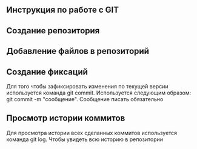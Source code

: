 ## Инструкция по работе с GIT

## Создание репозитория

## Добавление файлов в репозиторий

## Создание фиксаций
Для того чтобы зафиксировать изменения по текущей версии используется команда git commit. Используется следующим образом: git commit -m "сообщение". Сообщение писать обязательно

## Просмотр истории коммитов
Для просмотра истории всех сделанных коммитов используется команда git log. Чтобы увидеть всю историю в репозитории